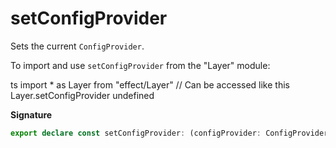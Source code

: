 # setConfigProvider

Sets the current `ConfigProvider`.

To import and use `setConfigProvider` from the "Layer" module:

ts
import \* as Layer from "effect/Layer"
// Can be accessed like this
Layer.setConfigProvider
undefined

**Signature**

```ts
export declare const setConfigProvider: (configProvider: ConfigProvider) => Layer<never>
```
